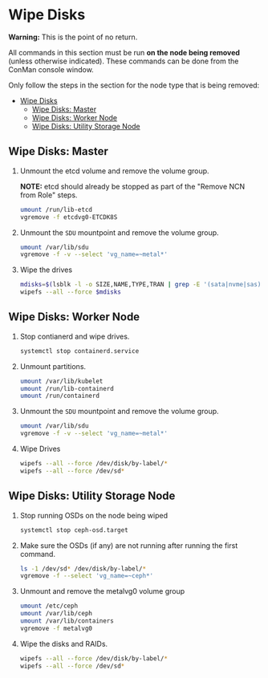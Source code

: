 # Wipe Disks

**Warning:** This is the point of no return. 

All commands in this section must be run **on the node being removed** \(unless otherwise indicated\). These commands can be done from the ConMan console window.

Only follow the steps in the section for the node type that is being removed:

- [Wipe Disks](#wipe-disks)
  - [Wipe Disks: Master](#wipe-disks-master)
  - [Wipe Disks: Worker Node](#wipe-disks-worker-node)
  - [Wipe Disks: Utility Storage Node](#wipe-disks-utility-storage-node)

## Wipe Disks: Master

1. Unmount the etcd volume and remove the volume group.

   **NOTE:** etcd should already be stopped as part of the "Remove NCN from Role" steps.

   ```bash
   umount /run/lib-etcd
   vgremove -f etcdvg0-ETCDK8S
   ```

1. Unmount the `SDU` mountpoint and remove the volume group.

   ```bash
   umount /var/lib/sdu
   vgremove -f -v --select 'vg_name=~metal*'
   ```

1. Wipe the drives

   ```bash
   mdisks=$(lsblk -l -o SIZE,NAME,TYPE,TRAN | grep -E '(sata|nvme|sas)' | sort -h | awk '   {print "/dev/" $2}')
   wipefs --all --force $mdisks
   ```

## Wipe Disks: Worker Node

1. Stop contianerd and wipe drives.

    ```bash
    systemctl stop containerd.service
    ```

1. Unmount partitions.

    ```bash
    umount /var/lib/kubelet
    umount /run/lib-containerd
    umount /run/containerd
    ```

1. Unmount the `SDU` mountpoint and remove the volume group.

   ```bash
   umount /var/lib/sdu
   vgremove -f -v --select 'vg_name=~metal*'
   ```

1. Wipe Drives

    ```bash
    wipefs --all --force /dev/disk/by-label/*
    wipefs --all --force /dev/sd*
    ```

## Wipe Disks: Utility Storage Node

1. Stop running OSDs on the node being wiped

    ```bash
    systemctl stop ceph-osd.target
    ```

2. Make sure the OSDs (if any) are not running after running the first command.

    ```bash
    ls -1 /dev/sd* /dev/disk/by-label/*
    vgremove -f --select 'vg_name=~ceph*'
    ```

3. Unmount and remove the metalvg0 volume group

   ```bash
   umount /etc/ceph
   umount /var/lib/ceph
   umount /var/lib/containers
   vgremove -f metalvg0
   ```

4. Wipe the disks and RAIDs.

    ```bash
    wipefs --all --force /dev/disk/by-label/*
    wipefs --all --force /dev/sd*
    ```
